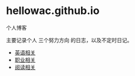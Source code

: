 # hellowac.github.io
个人博客

主要记录个人 三个努力方向 的日志，以及不定时日记。

- [英语相关](//hellowac.github.io/blog/english/)
- [职业相关](//hellowac.github.io/blog/programing/)
- [阅读相关](//hellowac.github.io/blog/reading/)


